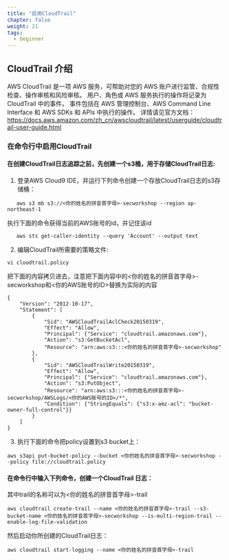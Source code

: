 ```yaml
---
title: "启用CloudTrail"
chapter: false
weight: 21
tags:
  - beginner
---
```

## CloudTrail 介绍
AWS CloudTrail 是一项 AWS 服务，可帮助对您的 AWS 账户进行监管、合规性检查、操作审核和风险审核。
用户、角色或 AWS 服务执行的操作将记录为 CloudTrail 中的事件。
事件包括在 AWS 管理控制台、AWS Command Line Interface 和 AWS SDKs 和 APIs 中执行的操作。 
详情请见官方文档：https://docs.aws.amazon.com/zh_cn/awscloudtrail/latest/userguide/cloudtrail-user-guide.html

### 在命令行中启用CloudTrail
#### 在创建CloudTrail日志追踪之前，先创建一个s3桶，用于存储CloudTrail日志:
1. 登录AWS Cloud9 IDE，并运行下列命令创建一个存放CloudTrail日志的s3存储桶：
```shell
   aws s3 mb s3://<你的姓名的拼音首字母>-secworkshop --region ap-northeast-1
```
执行下面的命令获得当前的AWS账号的id，并记住该id
```shell
   aws sts get-caller-identity --query 'Account' --output text
```
2. 编辑CloudTrail所需要的策略文件:
```shell
vi cloudtrail.policy
```
把下面的内容拷贝进去，注意把下面内容中的<你的姓名的拼音首字母>-secworkshop和<你的AWS账号的ID>替换为实际的内容
```shell
{
    "Version": "2012-10-17",
    "Statement": [
        {
            "Sid": "AWSCloudTrailAclCheck20150319",
            "Effect": "Allow",
            "Principal": {"Service": "cloudtrail.amazonaws.com"},
            "Action": "s3:GetBucketAcl",
            "Resource": "arn:aws:s3:::<你的姓名的拼音首字母>-secworkshop"
        },
        {
            "Sid": "AWSCloudTrailWrite20150319",
            "Effect": "Allow",
            "Principal": {"Service": "cloudtrail.amazonaws.com"},
            "Action": "s3:PutObject",
            "Resource": "arn:aws:s3:::<你的姓名的拼音首字母>-secworkshop/AWSLogs/<你的AWS账号的ID>/*",
            "Condition": {"StringEquals": {"s3:x-amz-acl": "bucket-owner-full-control"}}
        }
    ]
}
```
3. 执行下面的命令把policy设置到s3 bucket上：
```shell
aws s3api put-bucket-policy --bucket <你的姓名的拼音首字母>-secworkshop --policy file://cloudtrail.policy
```

#### 在命令行中输入下列命令，创建一个CloudTrail 日志：<BR>
其中trail的名称可以为<你的姓名的拼音首字母>-trail
```shell
aws cloudtrail create-trail --name <你的姓名的拼音首字母>-trail --s3-bucket-name <你的姓名的拼音首字母>-secworkshop --is-multi-region-trail --enable-log-file-validation
```
然后启动你所创建的CloudTrail日志：
```shell
aws cloudtrail start-logging --name <你的姓名的拼音首字母>-trail
```

